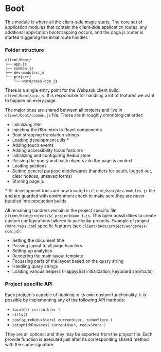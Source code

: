 Boot
======

This module is where all the client-side magic starts. The core set of application modules that contain the client-side application routes, any additional application bootstrapping occurs, and the page.js router is started triggering the initial route handler.

### Folder structure

```text
client/boot/
├── app.js
├── common.js
├── dev-modules.js
└── project/
    └── wordpress-com.js
```

There is a single entry point for the Webpack client build: `client/boot/app.js`. It is responsible for handling a lot of features we want to happen on every page.

The major ones are shared between all projects and live in `client/boot/common.js` file. Those are in roughly chronological order:

- Initializing i18n
- Injecting the i18n mixin to React components
- Boot strapping translation strings
- Loading development utils _*_
- Adding touch events
- Adding accessibility focus features
- Initializing and configuring Redux store
- Passing the query and hash objects into the page.js context
- Loading sections
- Setting general purpose middlewares (handlers for oauth, logged out, clear notices, unsaved forms)
- Starting page.js

_*_ All development tools are now located in `client/boot/dev-modules.js` file and are guarded with environment check to make sure they are never bundled into production builds.

All remaining handlers remain in the project specific file `client/boot/project/${ projectName }.js`. This open possibilities to create custom configurations tailored to particular projects.
Example of project (`WordPress.com`) specific features (see `client/boot/project/wordpress-com.js`):
- Setting the document title
- Passing layout to all page handlers
- Setting up analytics
- Rendering the main layout template
- Focussing parts of the layout based on the query string
- Handling query strings
- Loading various helpers (Happychat initialization, keyboard shortcuts)

### Project specific API

Each project is capable of hooking in its own custom functionality. It is possible by implementing any of the following API methods:

* `locales( currentUser )`
* `utils()`
* `configureReduxStore( currentUser, reduxStore )`
* `setupMiddlewares( currentUser, reduxStore )`

They are all optional and they may be exported from the project file. Each provide function is executed just after its corresponding shared method with the same signature.
